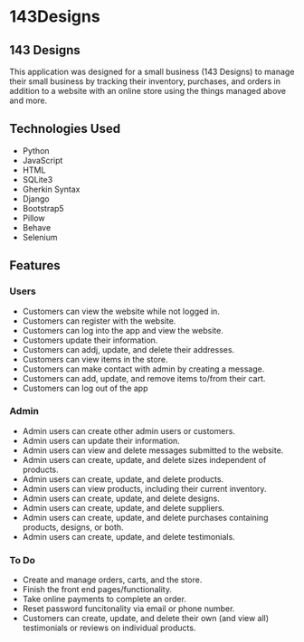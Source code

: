 # 143Designs
## 143 Designs
This application was designed for a small business (143 Designs) to manage their small business by tracking their inventory, purchases, and orders in addition to a website with an online store using the things managed above and more.

## Technologies Used
- Python
- JavaScript
- HTML
- SQLite3
- Gherkin Syntax
- Django
- Bootstrap5
- Pillow
- Behave
- Selenium

## Features
### Users
- Customers can view the website while not logged in.
- Customers can register with the website.
- Customers can log into the app and view the website.
- Customers update their information.
- Customers can addj, update, and delete their addresses.
- Customers can view items in the store.
- Customers can make contact with admin by creating a message.
- Customers can add, update, and remove items to/from their cart.
- Customers can log out of the app
### Admin
- Admin users can create other admin users or customers.
- Admin users can update their information.
- Admin users can view and delete messages submitted to the website.
- Admin users can create, update, and delete sizes independent of products.
- Admin users can create, update, and delete products.
- Admin users can view products, including their current inventory.
- Admin users can create, update, and delete designs.
- Admin users can create, update, and delete suppliers.
- Admin users can create, update, and delete purchases containing products, designs, or both.
- Admin users can create, update, and delete testimonials.

### To Do
- Create and manage orders, carts, and the store.
- Finish the front end pages/functionality.
- Take online payments to complete an order.
- Reset password funcitonality via email or phone number.
- Customers can create, update, and delete their own (and view all) testimonials or reviews on individual products.
